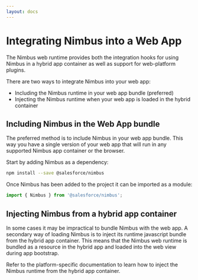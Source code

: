 ```yaml
---
layout: docs
---
```


# Integrating Nimbus into a Web App

The Nimbus web runtime provides both the integration hooks for using Nimbus
in a hybrid app container as well as support for web-platform plugins.

There are two ways to integrate Nimbus into your web app:

* Including the Nimbus runtime in your web app bundle (preferred)
* Injecting the Nimbus runtime when your web app is loaded in the hybrid container

## Including Nimbus in the Web App bundle

The preferred method is to include Nimbus in your web app bundle. This way
you have a single version of your web app that will run in any supported
Nimbus app container or the browser.

Start by adding Nimbus as a dependency:

```sh
npm install --save @salesforce/nimbus
```

Once Nimbus has been added to the project it can be imported as a module:

```typescript
import { Nimbus } from '@salesforce/nimbus';
```

## Injecting Nimbus from a hybrid app container

In some cases it may be impractical to bundle Nimbus with the web app. A secondary way of loading Nimbus is to inject its runtime javascript bundle from the hybrid app container. This means that the Nimbus web runtime is bundled as a resource in the hybrid app and loaded into the web view during app bootstrap.

Refer to the platform-specific documentation to learn how to inject the Nimbus runtime from the hybrid app container.
